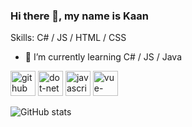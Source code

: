 ### Hi there 👋, my name is Kaan


Skills: C# / JS / HTML / CSS

- 🌱 I’m currently learning C# / JS / Java 

[<img src='https://cdn.jsdelivr.net/npm/simple-icons@3.0.1/icons/github.svg' alt='github' height='40'>](https://github.com/knnuznr)  [<img src='https://cdn.jsdelivr.net/npm/simple-icons@3.0.1/icons/dot-net.svg' alt='dot-net' height='40'>](d)  [<img src='https://cdn.jsdelivr.net/npm/simple-icons@3.0.1/icons/javascript.svg' alt='javascript' height='40'>](d)  [<img src='https://cdn.jsdelivr.net/npm/simple-icons@3.0.1/icons/vue-dot-js.svg' alt='vue-dot-js' height='40'>](d)  

![GitHub stats](https://github-readme-stats.vercel.app/api?username=knnuznr&show_icons=true&theme=dark)  

